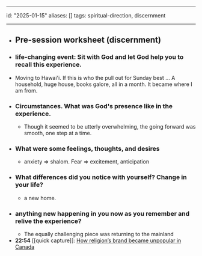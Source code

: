 - ---
  id: "2025-01-15"
  aliases: []
  tags: spiritual-direction, discernment
- ---
- ## Pre-session worksheet (discernment)
- ### life-changing event: Sit with God and let God help you to recall this experience.
- Moving to Hawai'i. If this is who the pull out for Sunday best … A household, huge house, books galore, all in a month. It became where I am from.
- ### Circumstances. What was God's presence like in the experience.
	- Though it seemed to be utterly overwhelming, the going forward was smooth, one step at a time.
- ### What were some feelings, thoughts, and desires
	- anxiety => shalom. Fear => excitement, anticipation
- ### What differences did you notice with yourself? Change in your life?
	- a new home.
- ### anything new happening in you now as you remember and relive the experience?
	- The equally challenging piece was returning to the mainland
- **22:54** [[quick capture]]:  [How religion’s brand became unpopular in Canada](https://theconversation.com/how-religions-brand-became-unpopular-in-canada-246858)